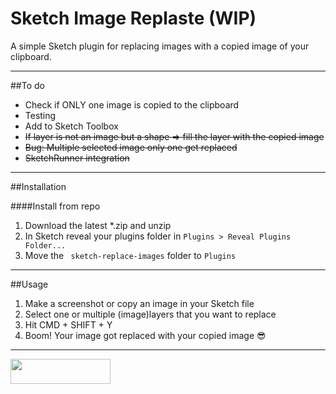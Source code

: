 # Sketch Image Replaste (WIP)

A simple Sketch plugin for replacing images with a copied image of your clipboard.

---

##To do

- Check if ONLY one image is copied to the clipboard
- Testing
- Add to Sketch Toolbox
- ~~If layer is not an image but a shape => fill the layer with the copied image~~
- ~~Bug: Multiple selected image only one get replaced~~
- ~~SketchRunner integration~~

---

##Installation

####Install from repo

1. Download the latest *.zip and unzip
2. In Sketch reveal your plugins folder in ```Plugins > Reveal Plugins Folder...```
3. Move the ``` sketch-replace-images``` folder to ```Plugins```

---

##Usage

1. Make a screenshot or copy an image in your Sketch file
2. Select one or multiple (image)layers that you want to replace
3. Hit CMD + SHIFT + Y
4. Boom! Your image got replaced with your copied image 😎

---

<a href="http://bit.ly/SketchRunnerWebsite"><img height="40" width="160" src="http://sketchrunner.com/img/badge_blue.png"></a>
